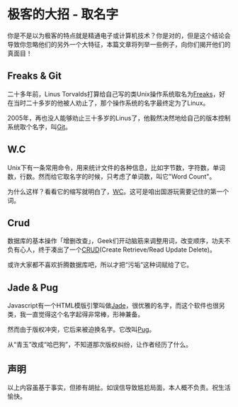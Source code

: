 # 极客的大招 - 取名字



你是不是以为极客的特点就是精通电子或计算机技术？你是对的，但是这个结论会导致你忽略他们的另外一个大特征，本篇文章将列举一些例子，向你们揭开他们的真面目！


## Freaks & Git

二十多年前，Linus Torvalds打算给自己写的类Unix操作系统取名为[Freaks][freaks]，好在当时二十多岁的他被人劝止了，那个操作系统的名字最终定为了Linux。

2005年，再也没人能够劝止三十多岁的Linus了，他毅然决然地给自己的版本控制系统取个名字，叫[Git][git]。


## W.C

Unix下有一条常用命令，用来统计文件的各种信息，比如字节数，字符数，单词数，行数。然而给它取名字的时候，只考虑了单词数，叫它"Word Count"。

为什么这样？看看它的缩写就明白了，[WC][wc]。这可是咱出国游玩需要记住的第一个词。


## Crud

数据库的基本操作「增删改查」，Geek们开动脑筋来调整用词，改变顺序，功夫不负有心人，终于凑出了一个[CRUD][crud](Create Retrieve/Read Update Delete)。

或许大家都不喜欢折腾数据库吧，所以才把“污垢”这种词赋给了它。


## Jade & Pug

Javascript有一个HTML模版引擎叫做[Jade][jade]，很优雅的名字，而这个软件也很另类，我一直觉得这个名字起得非常棒，形神兼备。

然而由于版权冲突，它后来被迫换名字。它改叫[Pug][pug]。

从“青玉”改成“哈巴狗”，不知道那次版权纠纷，让作者经历了什么。


## 声明

以上内容虽基于事实，但掺有胡扯。如误信导致尴尬局面，本人概不负责。祝生活愉快。


[freaks]: http://cn.bing.com/dict/search?q=freaks
[git]: http://cn.bing.com/dict/search?q=git
[crud]: http://cn.bing.com/dict/search?q=crud
[wc]: http://cn.bing.com/dict/search?q=wc
[jade]: http://cn.bing.com/dict/search?q=jade
[pug]: http://cn.bing.com/dict/search?q=pug

